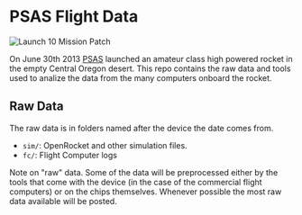 # PSAS Flight Data

![Launch 10 Mission Patch](http://psas.pdx.edu/launch10/LV2.3-October.png)

On June 30th 2013 [PSAS](http://psas.pdx.edu) launched an amateur class
high powered rocket in the empty Central Oregon desert. This repo contains
the raw data and tools used to analize the data from the many computers
onboard the rocket.

## Raw Data

The raw data is in folders named after the device the date comes from.

 - `sim/`: OpenRocket and other simulation files.
 - `fc/`: Flight Computer logs


Note on "raw" data. Some of the data will be preprocessed either by
the tools that come with the device (in the case of the commercial
flight computers) or on the chips themselves. Whenever possible the
most raw data available will be posted.
